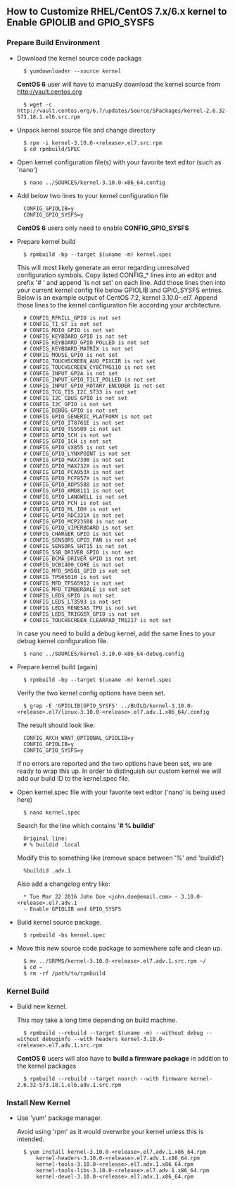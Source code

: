 ## How to Customize RHEL/CentOS 7.x/6.x kernel to Enable GPIOLIB and GPIO_SYSFS

### Prepare Build Environment

- Download the kernel source code package

		$ yumdownloader --source kernel

	**CentOS 6** user will have to manually download the kernel source from http://vault.centos.org

		$ wget -c http://vault.centos.org/6.7/updates/Source/SPackages/kernel-2.6.32-573.18.1.el6.src.rpm

- Unpack kernel source file and change directory

		$ rpm -i kernel-3.10.0-<release>.el7.src.rpm
		$ cd rpmbuild/SPEC

- Open kernel configuration file(s) with your favorite text editor (such as 'nano')

		$ nano ../SOURCES/kernel-3.10.0-x86_64.config

- Add below two lines to your kernel configuration file

		CONFIG_GPIOLIB=y
		CONFIG_GPIO_SYSFS=y

	**CentOS 6** users only need to enable **CONFIG_GPIO_SYSFS**

- Prepare kernel build

		$ rpmbuild -bp --target $(uname -m) kernel.spec

	This will most likely generate an error regarding unresolved configuration symbols.  Copy listed CONFIG_* lines into an editor and prefix '# ' and append 'is not set' on each line.  Add those lines then into your current kernel config file below GPIOLIB and GPIO_SYSFS entries.  Below is an example output of CentOS 7.2, kernel 3.10.0-<release>.el7.  Append those lines to the kernel configuration file according your architecture.

		# CONFIG_RFKILL_GPIO is not set
		# CONFIG_TI_ST is not set
		# CONFIG_MDIO_GPIO is not set
		# CONFIG_KEYBOARD_GPIO is not set
		# CONFIG_KEYBOARD_GPIO_POLLED is not set
		# CONFIG_KEYBOARD_MATRIX is not set
		# CONFIG_MOUSE_GPIO is not set
		# CONFIG_TOUCHSCREEN_AUO_PIXCIR is not set
		# CONFIG_TOUCHSCREEN_CY8CTMG110 is not set
		# CONFIG_INPUT_GP2A is not set
		# CONFIG_INPUT_GPIO_TILT_POLLED is not set
		# CONFIG_INPUT_GPIO_ROTARY_ENCODER is not set
		# CONFIG_TCG_TIS_I2C_ST33 is not set
		# CONFIG_I2C_CBUS_GPIO is not set
		# CONFIG_I2C_GPIO is not set
		# CONFIG_DEBUG_GPIO is not set
		# CONFIG_GPIO_GENERIC_PLATFORM is not set
		# CONFIG_GPIO_IT8761E is not set
		# CONFIG_GPIO_TS5500 is not set
		# CONFIG_GPIO_SCH is not set
		# CONFIG_GPIO_ICH is not set
		# CONFIG_GPIO_VX855 is not set
		# CONFIG_GPIO_LYNXPOINT is not set
		# CONFIG_GPIO_MAX7300 is not set
		# CONFIG_GPIO_MAX732X is not set
		# CONFIG_GPIO_PCA953X is not set
		# CONFIG_GPIO_PCF857X is not set
		# CONFIG_GPIO_ADP5588 is not set
		# CONFIG_GPIO_AMD8111 is not set
		# CONFIG_GPIO_LANGWELL is not set
		# CONFIG_GPIO_PCH is not set
		# CONFIG_GPIO_ML_IOH is not set
		# CONFIG_GPIO_RDC321X is not set
		# CONFIG_GPIO_MCP23S08 is not set
		# CONFIG_GPIO_VIPERBOARD is not set
		# CONFIG_CHARGER_GPIO is not set
		# CONFIG_SENSORS_GPIO_FAN is not set
		# CONFIG_SENSORS_SHT15 is not set
		# CONFIG_SSB_DRIVER_GPIO is not set
		# CONFIG_BCMA_DRIVER_GPIO is not set
		# CONFIG_UCB1400_CORE is not set
		# CONFIG_MFD_SM501_GPIO is not set
		# CONFIG_TPS65010 is not set
		# CONFIG_MFD_TPS65912 is not set
		# CONFIG_MFD_TIMBERDALE is not set
		# CONFIG_LEDS_GPIO is not set
		# CONFIG_LEDS_LT3593 is not set
		# CONFIG_LEDS_RENESAS_TPU is not set
		# CONFIG_LEDS_TRIGGER_GPIO is not set
		# CONFIG_TOUCHSCREEN_CLEARPAD_TM1217 is not set

	In case you need to build a debug kernel, add the same lines to your debug kernel configuration file.

		$ nano ../SOURCES/kernel-3.10.0-x86_64-debug.config


- Prepare kernel build (again)

		$ rpmbuild -bp --target $(uname -m) kernel.spec

	Verify the two kernel config options have been set.

		$ grep -E 'GPIOLIB|GPIO_SYSFS' ../BUILD/kernel-3.10.0-<release>.el7/linux-3.10.0-<release>.el7.adv.1.x86_64/.config

	The result should look like:

		CONFIG_ARCH_WANT_OPTIONAL_GPIOLIB=y
		CONFIG_GPIOLIB=y
		CONFIG_GPIO_SYSFS=y

	If no errors are reported and the two options have been set, we are ready to wrap this up.
	In order to distinguish our custom kernel we will add our build ID to the kernel.spec file.

- Open kernel.spec file with your favorite text editor ('nano' is being used here)

		$ nano kernel.spec

	Search for the line which contains '**# % buildid**'

		Original line:
		# % buildid .local

	Modify this to something like (remove space between '%' and 'buildid')

		%buildid .adv.1

	Also add a changelog entry like:

		* Tue Mar 22 2016 John Doe <john.doe@email.com> - 3.10.0-<release>.el7.adv.1
		- Enable GPIOLIB and GPIO_SYSFS

- Build kernel source package.

		$ rpmbuild -bs kernel.spec

- Move this new source code package to somewhere safe and clean up.

		$ mv ../SRPMS/kernel-3.10.0-<release>.el7.adv.1.src.rpm ~/
		$ cd ~
		$ rm -rf /path/to/rpmbuild

### Kernel Build

- Build new kernel.

	This may take a long time depending on build machine.

		$ rpmbuild --rebuild --target $(uname -m) --without debug --without debuginfo --with headers kernel-3.10.0-<release>.el7.adv.1.src.rpm

	**CentOS 6** users will also have to **build a firmware package** in addition to the kernel packages

		$ rpmbuild --rebuild --target noarch --with firmware kernel-2.6.32-573.18.1.el6.adv.1.src.rpm

### Install New Kernel

- Use 'yum' package manager.

	Avoid using 'rpm' as it would overwrite your kernel unless this is intended.

		$ yum install kernel-3.10.0-<release>.el7.adv.1.x86_64.rpm
			kernel-headers-3.10.0-<release>.el7.adv.1.x86_64.rpm
			kernel-tools-3.10.0-<release>.el7.adv.1.x86_64.rpm
			kernel-tools-libs-3.10.0-<release>.el7.adv.1.x86_64.rpm
			kernel-devel-3.10.0-<release>.el7.adv.1.x86_64.rpm
